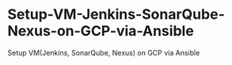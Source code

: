 # Setup-VM-Jenkins-SonarQube-Nexus-on-GCP-via-Ansible
Setup VM(Jenkins, SonarQube, Nexus) on GCP via Ansible
